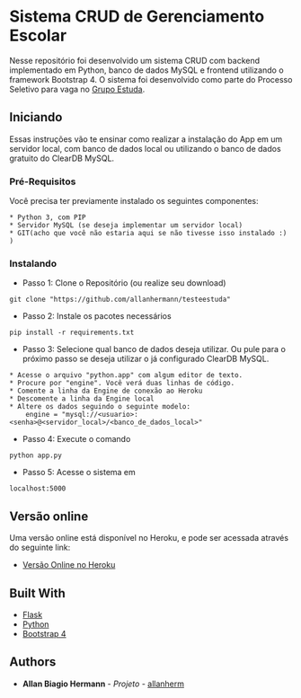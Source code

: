 # Sistema CRUD de Gerenciamento Escolar

  Nesse repositório foi desenvolvido um sistema CRUD com backend implementado em Python, banco de dados MySQL e frontend utilizando o framework Bootstrap 4.
O sistema foi desenvolvido como parte do Processo Seletivo para vaga no [Grupo Estuda](https://www.grupoestuda.com.br/).

## Iniciando

  Essas instruções vão te ensinar como realizar a instalação do App em um servidor local, com banco de dados local ou utilizando o banco de dados gratuito do ClearDB MySQL.

### Pré-Requisitos

  Você precisa ter previamente instalado os seguintes componentes:

```
* Python 3, com PIP
* Servidor MySQL (se deseja implementar um servidor local)
* GIT(acho que você não estaria aqui se não tivesse isso instalado :) )
```

### Instalando

* Passo 1: Clone o Repositório (ou realize seu download)

```
git clone "https://github.com/allanhermann/testeestuda" 
```

* Passo 2: Instale os pacotes necessários

```
pip install -r requirements.txt
```

* Passo 3: Selecione qual banco de dados deseja utilizar.
Ou pule para o próximo passo se deseja utilizar o já configurado ClearDB MySQL.

```
* Acesse o arquivo "python.app" com algum editor de texto.
* Procure por "engine". Você verá duas linhas de código.
* Comente a linha da Engine de conexão ao Heroku
* Descomente a linha da Engine local
* Altere os dados seguindo o seguinte modelo:
    engine = "mysql://<usuario>:<senha>@<servidor_local>/<banco_de_dados_local>"
```

* Passo 4: Execute o comando 
```
python app.py
```

* Passo 5: Acesse o sistema em
```
localhost:5000
```

## Versão online

  Uma versão online está disponível no Heroku, e pode ser acessada através do seguinte link:
* [Versão Online no Heroku](https://teste-estuda.herokuapp.com)

## Built With

* [Flask](https://www.palletsprojects.com/p/flask/)
* [Python](https://www.python.org/)
* [Bootstrap 4](https://getbootstrap.com.br/)

## Authors

* **Allan Biagio Hermann** - *Projeto* - [allanherm](https://github.com/allanhermann)
